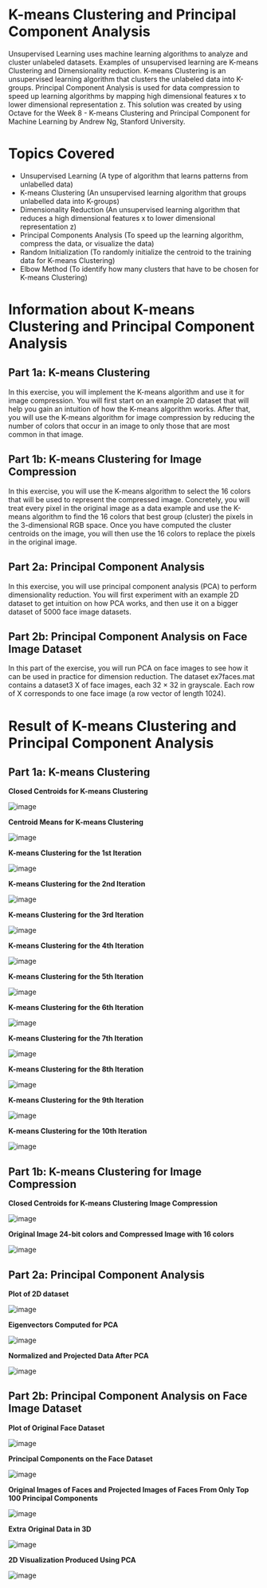 # K-means Clustering and Principal Component Analysis
Unsupervised Learning uses machine learning algorithms to analyze and cluster unlabeled datasets. Examples of unsupervised learning are K-means Clustering and Dimensionality reduction. K-means Clustering is an unsupervised learning algorithm that clusters the unlabeled data into K-groups. Principal Component Analysis is used for data compression to speed up learning algorithms by mapping high dimensional features x to lower dimensional representation z. This solution was created by using Octave for the Week 8 - K-means Clustering and Principal Component for Machine Learning by Andrew Ng, Stanford University. 

# Topics Covered 
- Unsupervised Learning (A type of algorithm that learns patterns from unlabelled data)
- K-means Clustering (An unsupervised learning algorithm that groups unlabelled data into K-groups)
- Dimensionality Reduction (An unsupervised learning algorithm that reduces a high dimensional features x to lower dimensional representation z)
- Principal Components Analysis (To speed up the learning algorithm, compress the data, or visualize the data)
- Random Initialization (To randomly initialize the centroid to the training data for K-means Clustering)
- Elbow Method (To identify how many clusters that have to be chosen for K-means Clustering)

# Information about K-means Clustering and Principal Component Analysis
## Part 1a: K-means Clustering
In this exercise, you will implement the K-means algorithm and use it for image compression. You will first start on an example 2D dataset that will help you gain an intuition of how the K-means algorithm works. After that, you will use the K-means algorithm for image compression by reducing the number of colors that occur in an image to only those that are most common in that image.

## Part 1b: K-means Clustering for Image Compression
In this exercise, you will use the K-means algorithm to select the 16 colors that will be used to represent the compressed image. Concretely, you will treat every pixel in the original image as a data example and use the K-means algorithm to find the 16 colors that best group (cluster) the pixels in the 3-dimensional RGB space. Once you have computed the cluster centroids on the image, you will then use the 16 colors to replace the pixels in the original image.

## Part 2a: Principal Component Analysis
In this exercise, you will use principal component analysis (PCA) to perform dimensionality reduction. You will first experiment with an example 2D dataset to get intuition on how PCA works, and then use it on a bigger dataset of 5000 face image datasets.

## Part 2b: Principal Component Analysis on Face Image Dataset
In this part of the exercise, you will run PCA on face images to see how it can be used in practice for dimension reduction. The dataset ex7faces.mat contains a dataset3 X of face images, each 32 × 32 in grayscale. Each row of X corresponds to one face image (a row vector of length 1024).

# Result of K-means Clustering and Principal Component Analysis
## Part 1a: K-means Clustering 
**Closed Centroids for K-means Clustering**

![image](https://user-images.githubusercontent.com/95561298/185307424-1cbceded-47bc-49fb-951b-64e54eb4f6f8.png)

**Centroid Means for K-means Clustering**

![image](https://user-images.githubusercontent.com/95561298/185307520-eca97351-74db-43eb-be58-75776d2767cb.png)

**K-means Clustering for the 1st Iteration**

![image](https://user-images.githubusercontent.com/95561298/185307640-44f54e2c-8378-4373-a16f-c7239b22e885.png)

**K-means Clustering for the 2nd Iteration**

![image](https://user-images.githubusercontent.com/95561298/185307798-99261020-14bf-482a-b406-59c4f706a197.png)

**K-means Clustering for the 3rd Iteration**

![image](https://user-images.githubusercontent.com/95561298/185307826-613129c0-29ef-4695-98ea-422134af4565.png)

**K-means Clustering for the 4th Iteration**

![image](https://user-images.githubusercontent.com/95561298/185307851-9b13968b-d4dc-4979-af17-fd829efd6adb.png)

**K-means Clustering for the 5th Iteration**

![image](https://user-images.githubusercontent.com/95561298/185307871-d4881dc9-d50c-4bc0-8a08-2d65bf115633.png)

**K-means Clustering for the 6th Iteration**

![image](https://user-images.githubusercontent.com/95561298/185307899-2b92ba18-c1b9-47e1-a5ec-9eb7a6d9b7ec.png)

**K-means Clustering for the 7th Iteration**

![image](https://user-images.githubusercontent.com/95561298/185307926-499f116c-b249-4bf3-82e8-66f6bb2e332f.png)

**K-means Clustering for the 8th Iteration**

![image](https://user-images.githubusercontent.com/95561298/185307942-11bc86db-5f03-44d0-8e31-b1a63bdb4c29.png)

**K-means Clustering for the 9th Iteration**

![image](https://user-images.githubusercontent.com/95561298/185307961-7f5bf71c-978a-4c3d-9939-db3bfcf52092.png)

**K-means Clustering for the 10th Iteration**

![image](https://user-images.githubusercontent.com/95561298/185307985-0d64534e-f8f0-4bdc-8f7e-56f505520e48.png)

## Part 1b: K-means Clustering for Image Compression
**Closed Centroids for K-means Clustering Image Compression**

![image](https://user-images.githubusercontent.com/95561298/185308288-a3e39d0a-2d57-4d68-9e48-87bb1f53143b.png)

**Original Image 24-bit colors and Compressed Image with 16 colors**

![image](https://user-images.githubusercontent.com/95561298/185308461-41b64f4f-3411-4781-8fd2-ad0ce3427bdc.png)

## Part 2a: Principal Component Analysis
**Plot of 2D dataset**

![image](https://user-images.githubusercontent.com/95561298/185308793-acf9b730-72da-4696-8cc1-e2132523ac1d.png)

**Eigenvectors Computed for PCA**

![image](https://user-images.githubusercontent.com/95561298/185309184-23ef5df0-c609-401b-ab0a-59d891478321.png)

**Normalized and Projected Data After PCA**

![image](https://user-images.githubusercontent.com/95561298/185309524-f51d3108-84cd-4720-9ea1-b474c26a1af8.png)

## Part 2b: Principal Component Analysis on Face Image Dataset
**Plot of Original Face Dataset**

![image](https://user-images.githubusercontent.com/95561298/185309694-63f4ce81-d9be-46ef-be51-3b5ec9aa2994.png)

**Principal Components on the Face Dataset**

![image](https://user-images.githubusercontent.com/95561298/185310156-20faaa0e-7bf0-47cc-8ebd-733fff175af4.png)

**Original Images of Faces and Projected Images of Faces From Only Top 100 Principal Components**

![image](https://user-images.githubusercontent.com/95561298/185310421-8acb5bc9-90d6-4eb7-9d76-6d288da69415.png)

**Extra**
**Original Data in 3D**

![image](https://user-images.githubusercontent.com/95561298/185312049-c0ed0654-25dd-4314-941b-5edd142a4bd5.png)

**2D Visualization Produced Using PCA**

![image](https://user-images.githubusercontent.com/95561298/185312519-16632d09-32d0-483e-bfb6-b8547a3fa104.png)









